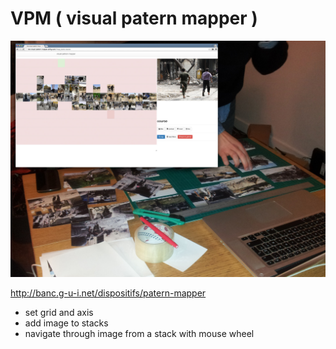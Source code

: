 # VPM ( visual patern mapper )

![VPP](https://raw.githubusercontent.com/dcfvg/visual-pattern-mapper/master/vpm.jpg)

http://banc.g-u-i.net/dispositifs/patern-mapper

- set grid and axis
- add image to stacks
- navigate through image from a stack with mouse wheel
